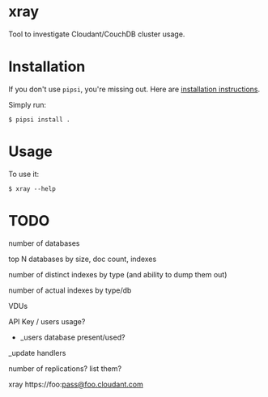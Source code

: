 # xray

Tool to investigate Cloudant/CouchDB cluster usage.


# Installation

If you don't use `pipsi`, you're missing out.
Here are [installation instructions](https://github.com/mitsuhiko/pipsi#readme).

Simply run:

    $ pipsi install .


# Usage

To use it:

    $ xray --help


# TODO

number of databases

top N databases by size, doc count, indexes

number of distinct indexes by type  (and ability to dump them out)

number of actual indexes by type/db

VDUs

API Key / users usage?
 - _users database present/used?

_update handlers

number of replications? list them?


xray https://foo:pass@foo.cloudant.com
